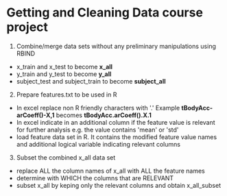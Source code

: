 # Getting and Cleaning Data course project

1. Combine/merge data sets without any preliminary manipulations using RBIND
  * x_train and x_test to become **x_all**
  * y_train and y_test to become **y_all**
  * subject_test and subject_train to become **subject_all**
  
2. Prepare features.txt to be used in R
  * In excel replace non R friendly characters with '.' Example **tBodyAcc-arCoeff()-X,1** becomes **tBodyAcc.arCoeff().X.1**
  * In excel indicate in an additional column if the feature value is relevant for further analysis e.g. the value contains 'mean' or 'std'
  * load feature data set in R. It contains the modified feature value names and additional logical variable indicating relevant columns
  
3. Subset the combined x_all data set
  * replace ALL the column names of x_all with ALL the feature names
  * determine with WHICH the columns that are RELEVANT
  * subset x_all by keping only the relevant columns and obtain x_all_subset
